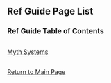 ## Ref Guide Page List

### Ref Guide Table of Contents

##

[Myth Systems](https://github.com/mycroftwilde/devil-steps-in-a-myth-system/tree/master/ref_guide/mythsystems)

##

[Return to Main Page](https://github.com/mycroftwilde/devil-steps-in-a-myth-system/tree/master)
